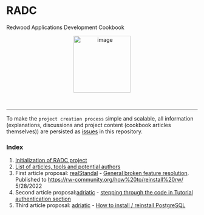 
# RADC

Redwood Applications Development Cookbook

<p align="center">
<img width="150" alt="image" src="https://user-images.githubusercontent.com/2712405/169400510-3f7680c7-725a-4454-8b0a-f177beba40f1.png"/>
<br/>
<b></b>
</p>
<br/>

___

To make the `project creation process` simple and scalable, all information (explanations, discussions and project content (cookbook articles themselves)) are persisted as [issues](https://github.com/adriatic/RADC/issues) in this repository.

### Index

1. [Initialization of RADC project](https://github.com/adriatic/RADC/issues/3#issue-1242355648)
2. [List of articles, tools and potential authors](https://github.com/adriatic/RADC/issues/3#issuecomment-1132239638)
3. First article proposal: [realStandal](https://github.com/realStandal) - [General broken feature resolution](https://github.com/adriatic/RADC/issues/5). Published to https://rw-community.org/how%20to/reinstall%20rw/ 5/28/2022
4. Second article proposal:[adriatic](https://github.com/adriatic) -  [stepping through the code in Tutorial authentication section](https://github.com/adriatic/RADC/issues/4#issue-1243406438)
5. Third article proposal: [adriatic](https://github.com/adriatic) - [How to install / reinstall PostgreSQL](https://rw-community.org/how%20to/install%20postgresql/)
